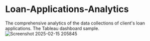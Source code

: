 # Loan-Applications-Analytics
The comprehensive analytics of the data collections of client's loan applications.
The Tableau dashboard sample.
![Screenshot 2025-02-15 205845](https://github.com/user-attachments/assets/8f042a5f-825a-4d34-a03c-67174b224b67)

